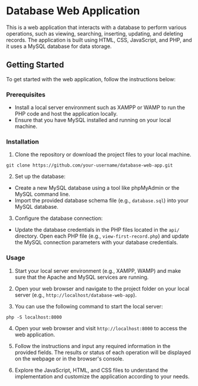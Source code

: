 # Database Web Application

This is a web application that interacts with a database to perform various operations, such as viewing, searching, inserting, updating, and deleting records. The application is built using HTML, CSS, JavaScript, and PHP, and it uses a MySQL database for data storage.

## Getting Started

To get started with the web application, follow the instructions below:

### Prerequisites

- Install a local server environment such as XAMPP or WAMP to run the PHP code and host the application locally.
- Ensure that you have MySQL installed and running on your local machine.

### Installation

1. Clone the repository or download the project files to your local machine.

```shell
git clone https://github.com/your-username/database-web-app.git
```

2. Set up the database:

- Create a new MySQL database using a tool like phpMyAdmin or the MySQL command line.
- Import the provided database schema file (e.g., `database.sql`) into your MySQL database.

3. Configure the database connection:

- Update the database credentials in the PHP files located in the `api/` directory. Open each PHP file (e.g., `view-first-record.php`) and update the MySQL connection parameters with your database credentials.

### Usage

1. Start your local server environment (e.g., XAMPP, WAMP) and make sure that the Apache and MySQL services are running.

2. Open your web browser and navigate to the project folder on your local server (e.g., `http://localhost/database-web-app`).

3. You can use the following command to start the local server:

```shell
php -S localhost:8000
```

4. Open your web browser and visit `http://localhost:8000` to access the web application.

5. Follow the instructions and input any required information in the provided fields. The results or status of each operation will be displayed on the webpage or in the browser's console.

6. Explore the JavaScript, HTML, and CSS files to understand the implementation and customize the application according to your needs.
